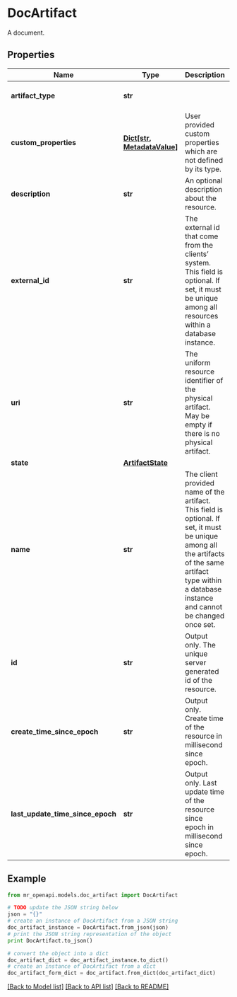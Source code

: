 # DocArtifact

A document.

## Properties
Name | Type | Description | Notes
------------ | ------------- | ------------- | -------------
**artifact_type** | **str** |  | [default to 'doc-artifact']
**custom_properties** | [**Dict[str, MetadataValue]**](MetadataValue.md) | User provided custom properties which are not defined by its type. | [optional] 
**description** | **str** | An optional description about the resource. | [optional] 
**external_id** | **str** | The external id that come from the clients’ system. This field is optional. If set, it must be unique among all resources within a database instance. | [optional] 
**uri** | **str** | The uniform resource identifier of the physical artifact. May be empty if there is no physical artifact. | [optional] 
**state** | [**ArtifactState**](ArtifactState.md) |  | [optional] 
**name** | **str** | The client provided name of the artifact. This field is optional. If set, it must be unique among all the artifacts of the same artifact type within a database instance and cannot be changed once set. | [optional] 
**id** | **str** | Output only. The unique server generated id of the resource. | [optional] [readonly] 
**create_time_since_epoch** | **str** | Output only. Create time of the resource in millisecond since epoch. | [optional] [readonly] 
**last_update_time_since_epoch** | **str** | Output only. Last update time of the resource since epoch in millisecond since epoch. | [optional] [readonly] 

## Example

```python
from mr_openapi.models.doc_artifact import DocArtifact

# TODO update the JSON string below
json = "{}"
# create an instance of DocArtifact from a JSON string
doc_artifact_instance = DocArtifact.from_json(json)
# print the JSON string representation of the object
print DocArtifact.to_json()

# convert the object into a dict
doc_artifact_dict = doc_artifact_instance.to_dict()
# create an instance of DocArtifact from a dict
doc_artifact_form_dict = doc_artifact.from_dict(doc_artifact_dict)
```
[[Back to Model list]](../README.md#documentation-for-models) [[Back to API list]](../README.md#documentation-for-api-endpoints) [[Back to README]](../README.md)


